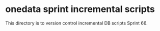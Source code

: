 # onedata sprint incremental scripts
This directory is to version control incremental DB scripts Sprint 66.
